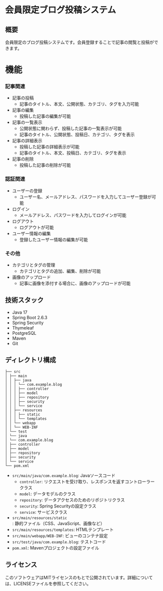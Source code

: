# 会員限定ブログ投稿システム

## 概要

会員限定のブログ投稿システムです。会員登録することで記事の閲覧と投稿ができます。

# 機能

### 記事関連

- 記事の投稿
  - 記事のタイトル、本文、公開状態、カテゴリ、タグを入力可能
- 記事の編集
  - 投稿した記事の編集が可能
- 記事の一覧表示
  - 公開状態に関わらず、投稿した記事の一覧表示が可能
  - 記事のタイトル、公開状態、投稿日、カテゴリ、タグを表示
- 記事の詳細表示
  - 投稿した記事の詳細表示が可能
  - 記事のタイトル、本文、投稿日、カテゴリ、タグを表示
- 記事の削除
  - 投稿した記事の削除が可能

### 認証関連

- ユーザーの登録
  - ユーザー名、メールアドレス、パスワードを入力してユーザー登録が可能
- ログイン
  - メールアドレス、パスワードを入力してログインが可能
- ログアウト
  - ログアウトが可能
- ユーザー情報の編集
  - 登録したユーザー情報の編集が可能

### その他

- カテゴリとタグの管理
  - カテゴリとタグの追加、編集、削除が可能
- 画像のアップロード
  - 記事に画像を添付する場合に、画像のアップロードが可能

## 技術スタック

- Java 17
- Spring Boot 2.6.3
- Spring Security
- Thymeleaf
- PostgreSQL
- Maven
- Git

## ディレクトリ構成
```
├── src
│ ├── main
│ │ ├── java
│ │ │ └── com.example.blog
│ │ │ ├── controller
│ │ │ ├── model
│ │ │ ├── repository
│ │ │ ├── security
│ │ │ └── service
│ │ ├── resources
│ │ │ ├── static
│ │ │ └── templates
│ │ └── webapp
│ │ └── WEB-INF
│ └── test
│ └── java
│ └── com.example.blog
│ ├── controller
│ ├── model
│ ├── repository
│ ├── security
│ └── service
└── pom.xml
```
- `src/main/java/com.example.blog`: Javaソースコード
  - `controller`: リクエストを受け取り、レスポンスを返すコントローラークラス
  - `model`: データモデルのクラス
  - `repository`: データアクセスのためのリポジトリクラス
  - `security`: Spring Securityの設定クラス
  - `service`: サービスクラス
- `src/main/resources/static`: 静的ファイル（CSS、JavaScript、画像など）
- `src/main/resources/templates`: HTMLテンプレート
- `src/main/webapp/WEB-INF`: ビューのコンテナ設定
- `src/test/java/com.example.blog`: テストコード
- `pom.xml`: Mavenプロジェクトの設定ファイル

## ライセンス

このソフトウェアはMITライセンスのもとで公開されています。詳細については、LICENSEファイルを参照してください。
